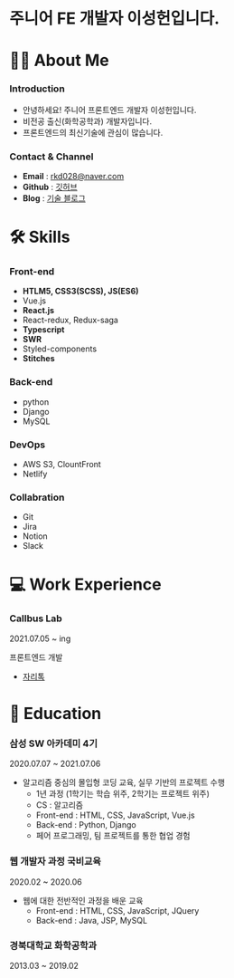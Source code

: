 # 주니어 FE 개발자 이성헌입니다.

# 🙋‍♂️ About Me

### Introduction

- 안녕하세요! 주니어 프론트엔드 개발자 이성헌입니다.
- 비전공 출신(화학공학과) 개발자입니다.
- 프론트엔드의 최신기술에 관심이 많습니다.

### Contact & Channel

- **Email** : rkd028@naver.com
- **Github** : [깃허브](https://github.com/Lee-sungheon)
- **Blog** : [기술 블로그](https://velog.io/@rkd028)

# 🛠️ Skills


### Front-end

- **HTLM5, CSS3(SCSS), JS(ES6)**
- Vue.js
- **React.js**
- React-redux, Redux-saga
- **Typescript**
- **SWR**
- Styled-components
- **Stitches**

### Back-end

- python
- Django
- MySQL

### DevOps

- AWS S3, ClountFront
- Netlify

### Collabration

- Git
- Jira
- Notion
- Slack

# 💻 Work Experience

### Callbus Lab

2021.07.05 ~ ing

프론트엔드 개발
- [자리톡](https://zaritalk.com)


# 📖 Education


### 삼성 SW 아카데미 4기

2020.07.07 ~ 2021.07.06

- 알고리즘 중심의 몰입형 코딩 교육, 실무 기반의
  프로젝트 수행
    - 1년 과정 (1학기는 학습 위주, 2학기는 프로젝트 위주)
    - CS : 알고리즘
    - Front-end : HTML, CSS, JavaScript, Vue.js
    - Back-end : Python, Django
    - 페어 프로그래밍, 팀 프로젝트를 통한 협업 경험

### 웹 개발자 과정 국비교육

2020.02 ~ 2020.06

- 웹에 대한 전반적인 과정을 배운 교육
  - Front-end : HTML, CSS, JavaScript, JQuery
  - Back-end : Java, JSP, MySQL

### 경북대학교 화학공학과

2013.03 ~ 2019.02
